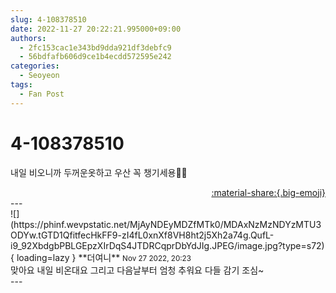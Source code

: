 ```yaml
---
slug: 4-108378510
date: 2022-11-27 20:22:21.995000+09:00
authors:
  - 2fc153cac1e343bd9dda921df3debfc9
  - 56bdfafb606d9ce1b4ecdd572595e242
categories:
  - Seoyeon
tags:
  - Fan Post
---
```


# 4-108378510

<div class="post-container" markdown="1">
<div class="content-container md-sidebar__scrollwrap" markdown="1">

내일 비오니까 두꺼운옷하고 우산 꼭 챙기세용🌂🌂

</div>
</div>

<div style="text-align: right;" markdown="1">
<a href="https://weverse.io/fromis9/fanpost/4-108378510" style="text-align: right;">:material-share:{.big-emoji}</a>
</div>
---

<div class="comments-container md-sidebar__scrollwrap" markdown="1">
<div class="comment" markdown="1">
<div class='id-container' markdown="1">
![](https://phinf.wevpstatic.net/MjAyNDEyMDZfMTk0/MDAxNzMzNDYzMTU3ODYw.tGTD1QfitfecHkFF9-zI4fL0xnXf8VH8ht2j5Xh2a74g.QufL-i9_92XbdgbPBLGEpzXIrDqS4JTDRCqprDbYdJIg.JPEG/image.jpg?type=s72){ loading=lazy }
**<span class="artist">더여니</span>** <small>Nov 27 2022, 20:23</small><br>
</div>
<div class='comment-body' markdown="1">
맞아요 내일 비온대요 그리고 다음날부터 엄청 추워요 다들 감기 조심~
</div>
</div>
</div>
---

